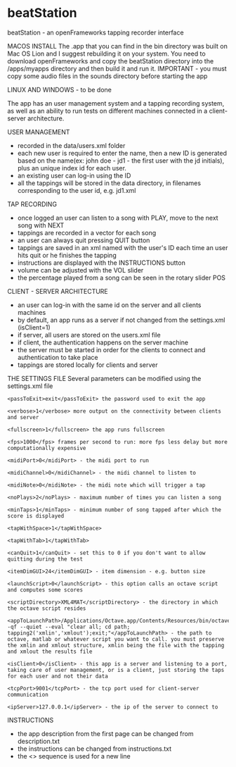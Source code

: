 beatStation
===========

beatStation - an openFrameworks tapping recorder interface 

MACOS INSTALL
The .app that you can find in the bin directory was built on Mac OS Lion and I suggest rebuilding it on your system. 
You need to download openFrameworks and copy the beatStation directory into the /apps/myapps directory and then build it and run it.
IMPORTANT - you must copy some audio files in the sounds directory before starting the app

LINUX AND WINDOWS - to be done

The app has an user management system and a tapping recording system, as well as an ability to run tests on different machines connected in a client-server architecture. 

USER MANAGEMENT
- recorded in the data/users.xml folder
- each new user is required to enter the name, then a new ID is generated based on the name(ex: john doe - jd1 - the first user with the jd initials), plus an unique index id for each user. 
- an existing user can log-in using the ID 
- all the tappings will be stored in the data directory, in filenames corresponding to the user id, e.g. jd1.xml

TAP RECORDING
- once logged an user can listen to a song with PLAY, move to the next song with NEXT
- tappings are recorded in a vector for each song
- an user can always quit pressing QUIT button
- tappings are saved in an xml named with the user's ID each time an user hits quit or he finishes the tapping
- instructions are displayed with the INSTRUCTIONS button
- volume can be adjusted with the VOL slider
- the percentage played from a song can be seen in the rotary slider POS

CLIENT - SERVER ARCHITECTURE
- an user can log-in with the same id on the server and all clients machines
- by default, an app runs as a server if not changed from the settings.xml (isClient=1)
- if server, all users are stored on the users.xml file
- if client, the authentication happens on the server machine
- the server must be started in order for the clients to connect and authentication to take place
- tappings are stored locally for clients and server

THE SETTINGS FILE
Several parameters can be modified using the settings.xml file
<settings>

    <passToExit>exit</passToExit> the password used to exit the app

    <verbose>1</verbose> more output on the connectivity between clients and server

    <fullscreen>1</fullscreen> the app runs fullscreen

    <fps>1000</fps> frames per second to run: more fps less delay but more computationally expensive

    <midiPort>0</midiPort> - the midi port to run

    <midiChannel>0</midiChannel> - the midi channel to listen to

    <midiNote>0</midiNote> - the midi note which will trigger a tap

    <noPlays>2</noPlays> - maximum number of times you can listen a song

    <minTaps>1</minTaps> - minimum number of song tapped after which the score is displayed

    <tapWithSpace>1</tapWithSpace>

    <tapWithTab>1</tapWithTab>

    <canQuit>1</canQuit> - set this to 0 if you don't want to allow quitting during the test

    <itemDimGUI>24</itemDimGUI> - item dimension - e.g. button size 

    <launchScript>0</launchScript> - this option calls an octave script and computes some scores

    <scriptDirectory>XML4MAT</scriptDirectory> - the directory in which the octave script resides

    <appToLaunchPath>/Applications/Octave.app/Contents/Resources/bin/octave -qf --quiet --eval "clear all; cd path; tapping2('xmlin','xmlout');exit;"</appToLaunchPath> - the path to octave, matlab or whatever script you want to call. you must preserve the xmlin and xmlout structure, xmlin being the file with the tapping and xmlout the results file

    <isClient>0</isClient> - this app is a server and listening to a port, taking care of user management, or is a client, just storing the taps for each user and not their data

    <tcpPort>9001</tcpPort> - the tcp port used for client-server communication 

    <ipServer>127.0.0.1</ipServer> - the ip of the server to connect to
</settings>

INSTRUCTIONS
- the app description from the first page can be changed from description.txt
- the instructions can be changed from instructions.txt
- the <> sequence is used for a new line

